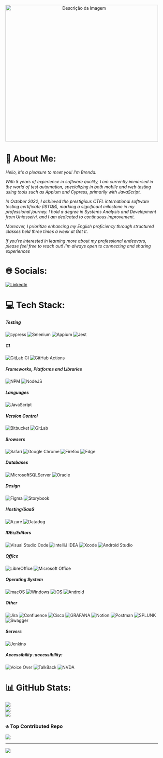
<p align="center">
  <img src="https://png.pngtree.com/thumb_back/fw800/background/20231003/pngtree-d-rendering-mockup-showcasing-responsive-devices-in-a-loft-office-setting-image_13542453.png" alt="Descrição da Imagem" style="width: 100%; height: 450px; object-fit: cover;">
</p>

# 💫 About Me:
<i>Hello, it's a pleasure to meet you! I'm Brenda.

With 5 years of experience in software quality, I am currently immersed in the world of test automation, specializing in both mobile and web testing using tools such as Appium and Cypress, primarily with JavaScript.

In October 2022, I achieved the prestigious CTFL international software testing certificate (ISTQB), marking a significant milestone in my professional journey. I hold a degree in Systems Analysis and Development from Uniasselvi, and I am dedicated to continuous improvement.

Moreover, I prioritize enhancing my English proficiency through structured classes held three times a week at Get It.

If you're interested in learning more about my professional endeavors, please feel free to reach out! I'm always open to connecting and sharing experiences
</i>

# 🌐 Socials:
[![LinkedIn](https://img.shields.io/badge/LinkedIn-%230077B5.svg?logo=linkedin&logoColor=white)](https://linkedin.com/in/www.linkedin.com/in/brodriguesbuss) 

# 💻 Tech Stack:
 
##### Testing 
![cypress](https://img.shields.io/badge/-cypress-%23E5E5E5?style=flat&logo=cypress&logoColor=058a5e) 
![Selenium](https://img.shields.io/badge/-selenium-%43B02A?style=flat&logo=selenium&logoColor=white) 
![Appium](https://img.shields.io/badge/Appium-8A2BE2?style=flat)
![Jest](https://img.shields.io/badge/-jest-%23C21325?style=flat&logo=jest&logoColor=white) 

##### CI
![GitLab CI](https://img.shields.io/badge/gitlab%20ci-%23181717.svg?style=flat&logo=gitlab&logoColor=white)
![GitHub Actions](https://img.shields.io/badge/github%20actions-%232671E5.svg?style=flat&logo=githubactions&logoColor=white)

##### Frameworks, Platforms and Libraries
![NPM](https://img.shields.io/badge/NPM-%23CB3837.svg?style=flat&logo=npm&logoColor=white) 
![NodeJS](https://img.shields.io/badge/node.js-6DA55F?style=flat&logo=node.js&logoColor=white)

##### Languages
![JavaScript](https://img.shields.io/badge/javascript-%23323330.svg?style=flat&logo=javascript&logoColor=%23F7DF1E)

##### Version Control
![Bitbucket](https://img.shields.io/badge/bitbucket-%230047B3.svg?style=flat&logo=bitbucket&logoColor=white) 
![GitLab](https://img.shields.io/badge/gitlab-%23181717.svg?style=flat&logo=gitlab&logoColor=white)   

##### Browsers
 ![Safari](https://img.shields.io/badge/Safari-000000?style=flat&logo=Safari&logoColor=white) 
 ![Google Chrome](https://img.shields.io/badge/Google%20Chrome-4285F4?style=flat&logo=GoogleChrome&logoColor=white) 
 ![Firefox](https://img.shields.io/badge/Firefox-FF7139?style=flat&logo=Firefox-Browser&logoColor=white) 
 ![Edge](https://img.shields.io/badge/Edge-0078D7?style=flat&logo=Microsoft-edge&logoColor=white) 

##### Databases
![MicrosoftSQLServer](https://img.shields.io/badge/Microsoft%20SQL%20Server-CC2927?style=flat&logo=microsoft%20sql%20server&logoColor=white)
![Oracle](https://img.shields.io/badge/Oracle-F80000?style=flat&logo=oracle&logoColor=white)

##### Design
![Figma](https://img.shields.io/badge/figma-%23F24E1E.svg?style=flat&logo=figma&logoColor=white)
![Storybook](https://img.shields.io/badge/-Storybook-FF4785?style=flat&logo=storybook&logoColor=white)

##### Hosting/SaaS
![Azure](https://img.shields.io/badge/azure-%230072C6.svg?style=flat&logo=microsoftazure&logoColor=white) 
![Datadog](https://img.shields.io/badge/datadog-%23632CA6.svg?style=flat&logo=datadog&logoColor=white)

##### IDEs/Editors
![Visual Studio Code](https://img.shields.io/badge/Visual%20Studio%20Code-0078d7.svg?style=flat&logo=visual-studio-code&logoColor=white) 
![IntelliJ IDEA](https://img.shields.io/badge/IntelliJIDEA-000000.svg?style=flat&logo=intellij-idea&logoColor=white)
![Xcode](https://img.shields.io/badge/Xcode-007ACC?style=flat&logo=Xcode&logoColor=white) 
![Android Studio](https://img.shields.io/badge/Android%20Studio-3DDC84.svg?style=flat&logo=android-studio&logoColor=white)

##### Office
![LibreOffice](https://img.shields.io/badge/LibreOffice-%2318A303?style=flat&logo=LibreOffice&logoColor=white)
![Microsoft Office](https://img.shields.io/badge/Microsoft_Office-D83B01?style=flat&logo=microsoft-office&logoColor=white)

##### Operating System
![macOS](https://img.shields.io/badge/mac%20os-000000?style=flat&logo=macos&logoColor=F0F0F0)
![Windows](https://img.shields.io/badge/Windows-0078D6?style=flat&logo=windows&logoColor=white) 
![iOS](https://img.shields.io/badge/iOS-000000?style=flat&logo=ios&logoColor=white) 
![Android](https://img.shields.io/badge/Android-3DDC84?style=flat&logo=android&logoColor=white) 

##### Other
![Jira](https://img.shields.io/badge/jira-%230A0FFF.svg?style=flat&logo=jira&logoColor=white) 
![Confluence](https://img.shields.io/badge/confluence-%23172BF4.svg?style=flat&logo=confluence&logoColor=white) 
![Cisco](https://img.shields.io/badge/cisco-%23049fd9.svg?style=flat&logo=cisco&logoColor=black)
![GRAFANA](https://img.shields.io/badge/grafana-F46800.svg?style=flat&logo=grafana&logoColor=white&color=%23F46800) 
![Notion](https://img.shields.io/badge/Notion-%23000000.svg?style=flat&logo=notion&logoColor=white) 
![Postman](https://img.shields.io/badge/Postman-FF6C37?style=flat&logo=postman&logoColor=white) 
![SPLUNK](https://img.shields.io/badge/splunk-000000.svg?style=flat&logo=splunk&color=%23000000) 
![Swagger](https://img.shields.io/badge/-Swagger-%23Clojure?style=flat&logo=swagger&logoColor=white) 

##### Servers
![Jenkins](https://img.shields.io/badge/jenkins-%232C5263.svg?style=flat&logo=jenkins&logoColor=white)    

##### Accessibility :accessibility:
![Voice Over](https://img.shields.io/badge/Voice%20Over-0092f1?style=flat)
![TalkBack](https://img.shields.io/badge/TalkBack-8A2BE2?style=flat)
![NVDA](https://img.shields.io/badge/NVDA-8A2BE2?style=flat)

 
# 📊 GitHub Stats:
![](https://github-readme-stats.vercel.app/api?username=brodriguesbuss&theme=dark&hide_border=true&include_all_commits=true&count_private=true)<br/>
![](https://github-readme-streak-stats.herokuapp.com/?user=brodriguesbuss&theme=dark&hide_border=true)<br/>
![](https://github-readme-stats.vercel.app/api/top-langs/?username=brodriguesbuss&theme=dark&hide_border=true&include_all_commits=true&count_private=true&layout=compact)

### 🔝 Top Contributed Repo
![](https://github-contributor-stats.vercel.app/api?username=brodriguesbuss&limit=5&theme=dark&combine_all_yearly_contributions=true)

---
[![](https://visitcount.itsvg.in/api?id=brodriguesbuss&icon=5&color=1)](https://visitcount.itsvg.in)

<!-- Proudly created with GPRM ( https://gprm.itsvg.in ) -->

